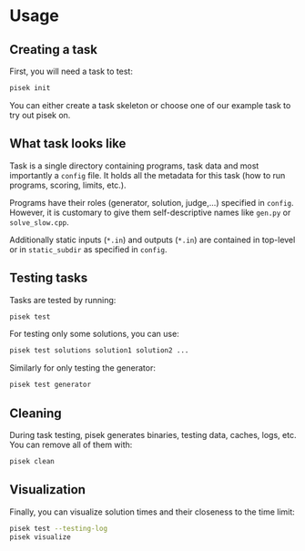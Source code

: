# Usage

## Creating a task

First, you will need a task to test:

```bash
pisek init
```

You can either create a task skeleton or choose one of our example task to try out pisek on.

## What task looks like

Task is a single directory containing programs, task data and most importantly a `config` file.
It holds all the metadata for this task (how to run programs, scoring, limits, etc.).

Programs have their roles (generator, solution, judge,...) specified in `config`.
However, it is customary to give them self-descriptive names like `gen.py` or `solve_slow.cpp`.

Additionally static inputs (`*.in`) and outputs (`*.in`) are contained in top-level
or in `static_subdir` as specified in `config`. 

## Testing tasks

Tasks are tested by running:
```bash
pisek test
```

For testing only some solutions, you can use:
```bash
pisek test solutions solution1 solution2 ...
```

Similarly for only testing the generator:
```bash
pisek test generator
```

## Cleaning
During task testing, pisek generates binaries, testing data, caches, logs, etc.
You can remove all of them with:
```bash
pisek clean
```

## Visualization
Finally, you can visualize solution times and their closeness to the time limit:
```bash
pisek test --testing-log
pisek visualize
```

